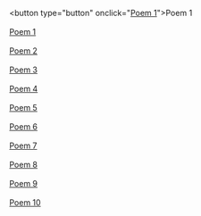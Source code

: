 <button type="button" onclick="<a href="page1.html">Poem 1</a>">Poem 1</button><br><br>
<a href="page1.html">Poem 1</a><br><br>
<a href="page2.html">Poem 2</a><br><br>
<a href="page3.html">Poem 3</a><br><br>
<a href="page4.html">Poem 4</a><br><br>
<a href="page5.html">Poem 5</a><br><br>
<a href="page6.html">Poem 6</a><br><br>
<a href="page7.html">Poem 7</a><br><br>
<a href="page8.html">Poem 8</a><br><br>
<a href="page9.html">Poem 9</a><br><br>
<a href="page10.html">Poem 10</a><br>
